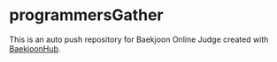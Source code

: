 # programmersGather
This is an auto push repository for Baekjoon Online Judge created with [BaekjoonHub](https://github.com/BaekjoonHub/BaekjoonHub).
